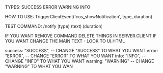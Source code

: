 TYPES:
    SUCCESS
    ERROR
    WARNING
    INFO

HOW TO USE: TriggerClientEvent('cos_showNotification', type, duration)

TEST COMMAND: /notify (type) (text) (duration)

IF YOU WANT REMOVE COMMAND DELETE THINGS IN SERVER.CLIENT
IF YOU WANT CHANGE THE MAIN TEXT - LOOK TO UI.HTML

success: "SUCCESS", -- CHANGE "SUCCESS" TO WHAT YOU WANT
error: "ERROR", -- CHANGE "ERROR" TO WHAT YOU WANT
info: "INFO", -- CHANGE "INFO" TO WHAT YOU WANT
warning: "WARNING" -- CHANGE "WARNING" TO WHAT YOU WAN
